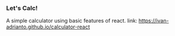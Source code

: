 ### Let's Calc!

A simple calculator using basic features of react.
link: https://ivan-adrianto.github.io/calculator-react
